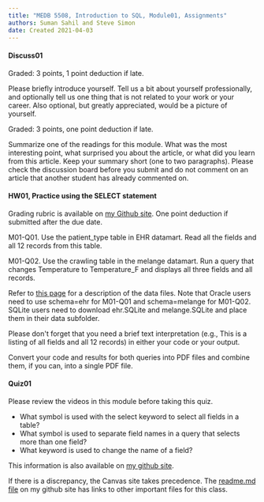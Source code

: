 ```yaml
---
title: "MEDB 5508, Introduction to SQL, Module01, Assignments"
authors: Suman Sahil and Steve Simon
date: Created 2021-04-03
---
```


#### Discuss01

Graded: 3 points, 1 point deduction if late.

Please briefly introduce yourself. Tell us a bit about yourself professionally, and optionally tell us one thing that is not related to your work or your career. Also optional, but greatly appreciated, would be a picture of yourself.

Graded: 3 points, one point deduction if late.

Summarize one of the readings for this module. What was the most interesting point, what surprised you about the article, or what did you learn from this article. Keep your summary short (one to two paragraphs). Please check the discussion board before you submit and do not comment on an article that another student has already commented on.

#### HW01, Practice using the SELECT statement

Grading rubric is available on [my Github site][gra1]. One point deduction if submitted after the due date.

M01-Q01. Use the patient_type table in EHR datamart. Read all the fields and all 12 records from this table.

M01-Q02. Use the crawling table in the melange datamart. Run a query that changes Temperature to Temperature_F and displays all three fields and all records.

Refer to [this page][git1] for a description of the data files. Note that Oracle users need to use schema=ehr for M01-Q01 and schema=melange for M01-Q02. SQLite users need to download ehr.SQLite and melange.SQLite and place them in their data subfolder.

Please don't forget that you need a brief text interpretation (e.g., This is a listing of all fields and all 12 records) in either your code or your output.

Convert your code and results for both queries into PDF files and combine them, if you can, into a single PDF file.

#### Quiz01

Please review the videos in this module before taking this quiz.

+ What symbol is used with the select keyword to select all fields in a table?
+ What symbol is used to separate field names in a query that selects more than one field?
+ What keyword is used to change the name of a field?

This information is also available on [my github site][thisf].

If there is a discrepancy, the Canvas site takes precedence. The [readme.md file][mygit] on my github site has links to other important files for this class.

<!---my git--->
[thisf]: https://github.com/pmean/introduction-to-sql/blob/master/modules/5508-01-assignments.md
[mygit]: https://github.com/pmean/introduction-to-sql/blob/master/README.md

[git1]: https://github.com/pmean/introduction-to-sql/blob/master/data/all-data.md
[gra1]: https://github.com/pmean/classes/blob/master/software-engineering/src/grading-rubric.md
